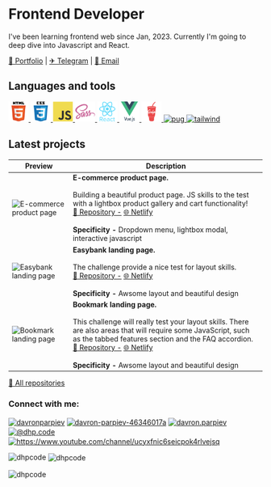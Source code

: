 # Frontend Developer

I've been learning frontend web since Jan, 2023. Currently I'm going to deep dive into Javascript and React.

[👔 Portfolio](https://teletype.in/@dhpcode) | [ ✈ Telegram](https://t.me/davron1988) | [📧 Email](mailto:davrsirius@gmail.com)






## Languages and tools
<p align="left">
        <a href="https://www.w3.org/html/" target="_blank" rel="noreferrer"> <img
                src="https://raw.githubusercontent.com/devicons/devicon/master/icons/html5/html5-original-wordmark.svg"
                alt="html5" width="40" height="40" /> </a>
        <a href="https://www.w3schools.com/css/" target="_blank" rel="noreferrer"> <img
                src="https://raw.githubusercontent.com/devicons/devicon/master/icons/css3/css3-original-wordmark.svg"
                alt="css3" width="40" height="40" /> </a>
        <a href="https://developer.mozilla.org/en-US/docs/Web/JavaScript" target="_blank" rel="noreferrer"> <img
                src="https://raw.githubusercontent.com/devicons/devicon/master/icons/javascript/javascript-original.svg"
                alt="javascript" width="40" height="40" /> </a>
        <a href="https://sass-lang.com" target="_blank" rel="noreferrer"> <img
                src="https://raw.githubusercontent.com/devicons/devicon/master/icons/sass/sass-original.svg" alt="sass"
                width="40" height="40" /> </a>
        <a href="https://reactjs.org/" target="_blank" rel="noreferrer"> <img
                src="https://raw.githubusercontent.com/devicons/devicon/master/icons/react/react-original-wordmark.svg"
                alt="react" width="40" height="40" /> </a>
        <a href="https://vuejs.org/" target="_blank" rel="noreferrer"> <img
                src="https://raw.githubusercontent.com/devicons/devicon/master/icons/vuejs/vuejs-original-wordmark.svg"
                alt="vuejs" width="40" height="40" /> </a>
        <a href="https://gulpjs.com" target="_blank" rel="noreferrer">
            <img src="https://raw.githubusercontent.com/devicons/devicon/master/icons/gulp/gulp-plain.svg" alt="gulp"
                width="40" height="40" /> </a>
        <a href="https://pugjs.org" target="_blank" rel="noreferrer"> <img
                src="https://cdn.worldvectorlogo.com/logos/pug.svg" alt="pug" width="40" height="40" /> </a>
        <a href="https://tailwindcss.com/" target="_blank" rel="noreferrer"> <img
                src="https://www.vectorlogo.zone/logos/tailwindcss/tailwindcss-icon.svg" alt="tailwind" width="40"
                height="40" /> </a>
    </p>


## Latest projects
| Preview  | Description  |
|---|---|
| <img src="https://res.cloudinary.com/dz209s6jk/image/upload/f_auto,q_auto,w_475/Challenges/fhzpdnabrek50hvhftnl.jpg" alt="E-commerce product page" width="200"/>  | <b>E-commerce product page.</b> <br><br> Building a beautiful product page. JS skills to the test with a lightbox product gallery and cart functionality! <br> [🧾 Repository -](https://github.com/dhpcode/ecommerce-product-page ) [🌐 Netlify](https://dvr-ecommerce-project.netlify.app/) <br><br> <b>Specificity - </b> Dropdown menu, lightbox modal, interactive javascript|
|  <img src="https://res.cloudinary.com/dz209s6jk/image/upload/f_auto,q_auto,w_475/Challenges/o4iyywkwjc31epcmsmyo.jpg" alt="Easybank landing page" width="200"/> |  <b>Easybank landing page.</b> <br><br> The challenge provide a nice test for layout skills.<br> [🧾 Repository -](https://github.com/dhpcode/easy-bank)  [🌐 Netlify](https://dvr-easy-bank.netlify.app/) <br><br> <b>Specificity - </b> Awsome layout and beautiful design |
|  <img src="https://res.cloudinary.com/dz209s6jk/image/upload/f_auto,q_auto,w_475/Challenges/hwi1ergmy7tibqa5bvyf.jpg" alt="Bookmark landing page" width="200"/> |  <b>Bookmark landing page.</b> <br><br> This challenge will really test your layout skills. There are also areas that will require some JavaScript, such as the tabbed features section and the FAQ accordion.<br> [🧾 Repository -](https://github.com/dhpcode/bookmark-project)  [🌐 Netlify](https://dvr-bookmark-project.netlify.app/) <br><br> <b>Specificity - </b> Awsome layout and beautiful design |
[💼 All repositories](https://github.com/dhpcode?tab=repositories)


<h3 align="left">Connect with me:</h3>
<p align="left">
<a href="https://twitter.com/davronparpiev" target="blank"><img align="center" src="https://raw.githubusercontent.com/rahuldkjain/github-profile-readme-generator/master/src/images/icons/Social/twitter.svg" alt="davronparpiev" height="30" width="40" /></a>
<a href="https://linkedin.com/in/davron-parpiev-46346017a" target="blank"><img align="center" src="https://raw.githubusercontent.com/rahuldkjain/github-profile-readme-generator/master/src/images/icons/Social/linked-in-alt.svg" alt="davron-parpiev-46346017a" height="30" width="40" /></a>
<a href="https://fb.com/davron.parpiev" target="blank"><img align="center" src="https://raw.githubusercontent.com/rahuldkjain/github-profile-readme-generator/master/src/images/icons/Social/facebook.svg" alt="davron.parpiev" height="30" width="40" /></a>
<a href="https://instagram.com/@dhp.code" target="blank"><img align="center" src="https://raw.githubusercontent.com/rahuldkjain/github-profile-readme-generator/master/src/images/icons/Social/instagram.svg" alt="@dhp.code" height="30" width="40" /></a>
<a href="https://www.youtube.com/c/https://www.youtube.com/channel/ucyxfnic6seicpok4rlvejsq" target="blank"><img align="center" src="https://raw.githubusercontent.com/rahuldkjain/github-profile-readme-generator/master/src/images/icons/Social/youtube.svg" alt="https://www.youtube.com/channel/ucyxfnic6seicpok4rlvejsq" height="30" width="40" /></a>
</p>


<p><img align="left" src="https://github-readme-stats.vercel.app/api/top-langs?username=dhpcode&show_icons=true&locale=en&layout=compact" alt="dhpcode" /></p>

<p>&nbsp;<img align="center" src="https://github-readme-stats.vercel.app/api?username=dhpcode&show_icons=true&locale=en" alt="dhpcode" /></p>

<p><img align="center" src="https://github-readme-streak-stats.herokuapp.com/?user=dhpcode&" alt="dhpcode" /></p>
